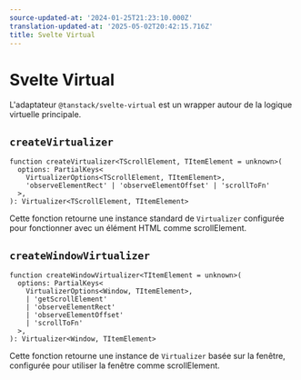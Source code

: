 ```yaml
---
source-updated-at: '2024-01-25T21:23:10.000Z'
translation-updated-at: '2025-05-02T20:42:15.716Z'
title: Svelte Virtual
---
```

# Svelte Virtual

L'adaptateur `@tanstack/svelte-virtual` est un wrapper autour de la logique virtuelle principale.

## `createVirtualizer`

```tsx
function createVirtualizer<TScrollElement, TItemElement = unknown>(
  options: PartialKeys<
    VirtualizerOptions<TScrollElement, TItemElement>,
    'observeElementRect' | 'observeElementOffset' | 'scrollToFn'
  >,
): Virtualizer<TScrollElement, TItemElement>
```

Cette fonction retourne une instance standard de `Virtualizer` configurée pour fonctionner avec un élément HTML comme scrollElement.

## `createWindowVirtualizer`

```tsx
function createWindowVirtualizer<TItemElement = unknown>(
  options: PartialKeys<
    VirtualizerOptions<Window, TItemElement>,
    | 'getScrollElement'
    | 'observeElementRect'
    | 'observeElementOffset'
    | 'scrollToFn'
  >,
): Virtualizer<Window, TItemElement>
```

Cette fonction retourne une instance de `Virtualizer` basée sur la fenêtre, configurée pour utiliser la fenêtre comme scrollElement.
